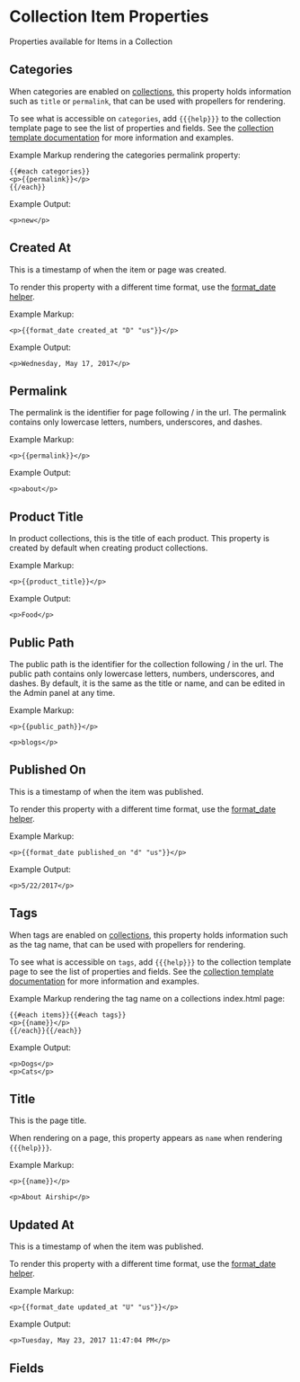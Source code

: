 # Collection Item Properties
Properties available for Items in a Collection


## Categories
When categories are enabled on [collections](Collections.md), this property holds information such as `title` or `permalink`, that can be used with propellers for rendering.

To see what is accessible on `categories`, add `{{{help}}}` to the collection template page to see the list of properties and fields. See the [collection template documentation](Collection-Templates.md) for more information and examples.

Example Markup rendering the categories permalink property:
```
{{#each categories}}
<p>{{permalink}}</p>
{{/each}}
```

Example Output:
```
<p>new</p>
```


## Created At
This is a timestamp of when the item or page was created.

To render this property with a different time format, use the [format_date helper](Propeller-Helpers.md#format_date).

Example Markup:
```
<p>{{format_date created_at "D" "us"}}</p>
```

Example Output:
```
<p>Wednesday, May 17, 2017</p>
```


## Permalink
The permalink is the identifier for page following / in the url. The permalink contains only lowercase letters, numbers, underscores, and dashes.

Example Markup:
```
<p>{{permalink}}</p>
```

Example Output:
```
<p>about</p>
```


## Product Title
In product collections, this is the title of each product. This property is created by default when creating product collections.

Example Markup:
```
<p>{{product_title}}</p>
```

Example Output:
```
<p>Food</p>
```


## Public Path
The public path is the identifier for the collection following / in the url. The public path contains only lowercase letters, numbers, underscores, and dashes. By default, it is the same as the title or name, and can be edited in the Admin panel at any time.

Example Markup:
```
<p>{{public_path}}</p>
```

```
<p>blogs</p>
```

## Published On
This is a timestamp of when the item was published.

To render this property with a different time format, use the [format_date helper](Propeller-Helpers.md#format_date).

Example Markup:
```
<p>{{format_date published_on "d" "us"}}</p>
```

Example Output:
```
<p>5/22/2017</p>
```

## Tags
When tags are enabled on [collections](Collections.md), this property holds information such as the tag name, that can be used with propellers for rendering.

To see what is accessible on `tags`, add `{{{help}}}` to the collection template page to see the list of properties and fields. See the [collection template documentation](Collection-Templates.md) for more information and examples.

Example Markup rendering the tag name on a collections index.html page:
```
{{#each items}}{{#each tags}}
<p>{{name}}</p>
{{/each}}{{/each}}
```

Example Output:
```
<p>Dogs</p>
<p>Cats</p>
```


## Title
This is the page title.

When rendering on a page, this property appears as `name` when rendering `{{{help}}}`.

Example Markup:
```
<p>{{name}}</p>
```

```
<p>About Airship</p>
```


## Updated At
This is a timestamp of when the item was published.

To render this property with a different time format, use the [format_date helper](Propeller-Helpers.md#format_date).

Example Markup:
```
<p>{{format_date updated_at "U" "us"}}</p>
```

Example Output:
```
<p>Tuesday, May 23, 2017 11:47:04 PM</p>
```

## Fields
